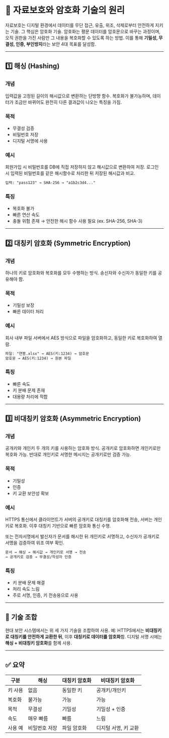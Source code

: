 # 🔐 자료보호와 암호화 기술의 원리

자료보호는 디지털 환경에서 데이터를 무단 접근, 유출, 위조, 삭제로부터 안전하게 지키는 기술. 그 핵심은 암호화 기술. 암호화는 평문 데이터를 암호문으로 바꾸는 과정이며, 오직 권한을 가진 사람만 그 내용을 복호화할 수 있도록 하는 방법. 이를 통해 **기밀성, 무결성, 인증, 부인방지**라는 보안 4대 목표를 달성함.

---

## 1️⃣ 해싱 (Hashing)

### 개념

입력값을 고정된 길이의 해시값으로 변환하는 단방향 함수. 복호화가 불가능하며, 데이터가 조금만 바뀌어도 완전히 다른 결과값이 나오는 특징을 가짐.

### 목적

* 무결성 검증
* 비밀번호 저장
* 디지털 서명에 사용

### 예시

회원가입 시 비밀번호를 DB에 직접 저장하지 않고 해시값으로 변환하여 저장. 로그인 시 입력된 비밀번호를 같은 해시함수로 처리한 뒤 저장된 해시값과 비교.

```txt
입력: "pass123" → SHA-256 → "a1b2c3d4..."
```

### 특징

* 복호화 불가
* 빠른 연산 속도
* 충돌 위험 존재 → 안전한 해시 함수 사용 필요 (ex. SHA-256, SHA-3)

---

## 2️⃣ 대칭키 암호화 (Symmetric Encryption)

### 개념

하나의 키로 암호화와 복호화를 모두 수행하는 방식. 송신자와 수신자가 동일한 키를 공유해야 함.

### 목적

* 기밀성 보장
* 빠른 데이터 처리

### 예시

회사 내부 파일 서버에서 AES 방식으로 파일을 암호화하고, 동일한 키로 복호화하여 열람.

```txt
파일: "연봉.xlsx" → AES(키:1234) → 암호문
암호문 → AES(키:1234) → 원본 파일
```

### 특징

* 빠른 속도
* 키 분배 문제 존재
* 대용량 처리에 적합

---

## 3️⃣ 비대칭키 암호화 (Asymmetric Encryption)

### 개념

공개키와 개인키 두 개의 키를 사용하는 암호화 방식. 공개키로 암호화하면 개인키로만 복호화 가능. 반대로 개인키로 서명한 메시지는 공개키로만 검증 가능.

### 목적

* 기밀성
* 인증
* 키 교환 보안성 확보

### 예시

HTTPS 통신에서 클라이언트가 서버의 공개키로 대칭키를 암호화해 전송, 서버는 개인키로 복호화. 이후 대칭키 기반으로 빠른 암호화 통신 수행.

또는 전자서명에서 발신자가 문서를 해시한 뒤 개인키로 서명하고, 수신자가 공개키로 서명을 검증하여 위조 여부 확인.

```txt
문서 → 해싱 → 해시값 → 개인키로 서명 → 전송
→ 공개키로 검증 → 무결성/작성자 인증
```

### 특징

* 키 분배 문제 해결
* 처리 속도 느림
* 주로 서명, 인증, 키 전송용으로 사용

---

## 🔁 기술 조합

현대 보안 시스템에서는 위 세 가지 기술을 조합하여 사용.
예: HTTPS에서는 **비대칭키로 대칭키를 안전하게 교환한 뒤**, 이후 **대칭키로 데이터를 암호화**함. 디지털 서명 시에는 **해싱 + 비대칭키 암호화**를 함께 사용.

---

## ✅ 요약

| 구분   | 해싱      | 대칭키 암호화 | 비대칭키 암호화     |
| ---- | ------- | ------- | ------------ |
| 키 사용 | 없음      | 동일한 키   | 공개키/개인키      |
| 복호화  | 불가능     | 가능      | 가능           |
| 목적   | 무결성     | 기밀성     | 기밀성 + 인증     |
| 속도   | 매우 빠름   | 빠름      | 느림           |
| 사용 예 | 비밀번호 저장 | 파일 암호화  | 디지털 서명, 키 교환 |
